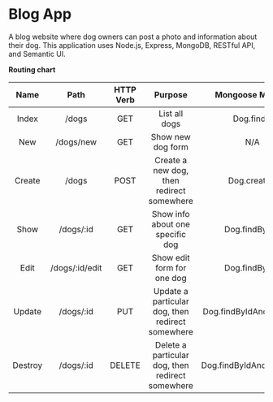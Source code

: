 # Blog App

A blog website where dog owners can post a photo and information about their dog. This application uses Node.js, Express, MongoDB, RESTful API, and Semantic UI.

**Routing chart**

| Name     | Path          | HTTP Verb  | Purpose                                          | Mongoose Method         |
| :------: | :------:      | :--------: | :-----------:                                    | :-------------------:   |
| Index    | /dogs         | GET        | List all dogs                                    | Dog.find()              |
| New      | /dogs/new     | GET        | Show new dog form                                | N/A                     |
| Create   | /dogs         | POST       | Create a new dog, then redirect somewhere        | Dog.create()            |
| Show     | /dogs/:id     | GET        | Show info about one specific dog                 | Dog.findById()          |
| Edit     | /dogs/:id/edit| GET        | Show edit form for one dog                       | Dog.findById()          |
| Update   | /dogs/:id     | PUT        | Update a particular dog, then redirect somewhere | Dog.findByIdAndUpdate() |
| Destroy  | /dogs/:id     | DELETE     | Delete a particular dog, then redirect somewhere | Dog.findByIdAndRemove() |

